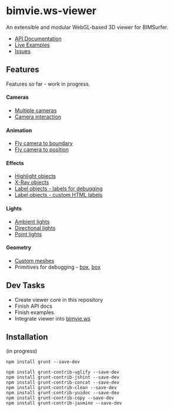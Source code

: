 # bimvie.ws-viewer

An extensible and modular WebGL-based 3D viewer for BIMSurfer.  

 * [API Documentation](http://opensourcebim.github.io/bimvie.ws-viewer/docs/)
 * [Live Examples](http://opensourcebim.github.io/bimvie.ws-viewer/examples/#object_RandomObjects)
 * [Issues](https://github.com/opensourceBIM/bimvie.ws-viewer/issues)

## Features

Features so far - work in progress.

#### Cameras

 * [Multiple cameras](http://opensourcebim.github.io/bimvie.ws-viewer/examples/#camera_Camera_multiple)
 * [Camera interaction](http://opensourcebim.github.io/bimvie.ws-viewer/examples/#control_CameraControl)
 
#### Animation

 * [Fly camera to boundary](http://opensourcebim.github.io/bimvie.ws-viewer/examples/#animate_CameraFlyAnimation_boundary)
 * [Fly camera to position](http://opensourcebim.github.io/bimvie.ws-viewer/examples/#animate_CameraFlyAnimation_position)
 
#### Effects

 * [Highlight objects](http://opensourcebim.github.io/bimvie.ws-viewer/examples/#effect_HighlightEffect)
 * [X-Ray objects](http://opensourcebim.github.io/bimvie.ws-viewer/examples/#effect_XRayEffect)
 * [Label objects - labels for debugging](http://opensourcebim.github.io/bimvie.ws-viewer/examples/#effect_LabelEffect)
 * [Label objects - custom HTML labels](http://opensourcebim.github.io/bimvie.ws-viewer/examples/#label_Label)
 
#### Lights

 * [Ambient lights](http://opensourcebim.github.io/bimvie.ws-viewer/examples/#light_AmbientLight)
 * [Directional lights](http://opensourcebim.github.io/bimvie.ws-viewer/examples/#light_DirLight)
 * [Point lights](http://opensourcebim.github.io/bimvie.ws-viewer/examples/#light_PointLight)
 
#### Geometry
  
 * [Custom meshes](http://opensourcebim.github.io/bimvie.ws-viewer/examples/#geometry_Geometry)
 * Primitives for debugging - [box](http://opensourcebim.github.io/bimvie.ws-viewer/examples/#geometry_Box), [box](examples/#geometry_Teapot) 
 
## Dev Tasks

 * Create viewer core in this repository
 * Finish API docs
 * Finish examples
 * Integrate viewer into [bimvie.ws](https://github.com/opensourceBIM/bimvie.ws)
 
## Installation

(in progress)

````
npm install grunt --save-dev

npm install grunt-contrib-uglify --save-dev
npm install grunt-contrib-jshint --save-dev
npm install grunt-contrib-concat --save-dev
npm install grunt-contrib-clean --save-dev
npm install grunt-contrib-yuidoc --save-dev
npm install grunt-contrib-copy --save-dev
npm install grunt-contrib-jasmine --save-dev

````

